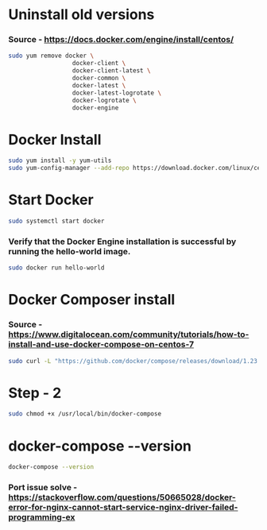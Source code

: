# Uninstall old versions 
### Source - https://docs.docker.com/engine/install/centos/
```bash
sudo yum remove docker \
                  docker-client \
                  docker-client-latest \
                  docker-common \
                  docker-latest \
                  docker-latest-logrotate \
                  docker-logrotate \
                  docker-engine
```

# Docker Install 
```bash
sudo yum install -y yum-utils
sudo yum-config-manager --add-repo https://download.docker.com/linux/centos/docker-ce.repo
```
# Start Docker
```bash
sudo systemctl start docker
```
### Verify that the Docker Engine installation is successful by running the hello-world image.
```bash
sudo docker run hello-world
```
# Docker Composer install 
### Source - https://www.digitalocean.com/community/tutorials/how-to-install-and-use-docker-compose-on-centos-7
```bash
sudo curl -L "https://github.com/docker/compose/releases/download/1.23.2/docker-compose-$(uname -s)-$(uname -m)" -o /usr/local/bin/docker-compose
```
# Step - 2
```bash
sudo chmod +x /usr/local/bin/docker-compose
```
# docker-compose --version
```bash
docker-compose --version
```

### Port issue solve - https://stackoverflow.com/questions/50665028/docker-error-for-nginx-cannot-start-service-nginx-driver-failed-programming-ex
